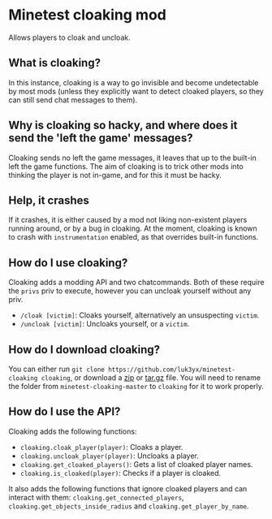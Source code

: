 # Minetest cloaking mod

Allows players to cloak and uncloak.

## What is cloaking?

In this instance, cloaking is a way to go invisible and become undetectable by
most mods (unless they explicitly want to detect cloaked players, so they can
still send chat messages to them).

## Why is cloaking so hacky, and where does it send the 'left the game' messages?

Cloaking sends no left the game messages, it leaves that up to the built-in left
the game functions. The aim of cloaking is to trick other mods into thinking the
player is not in-game, and for this it must be hacky.

## Help, it crashes

If it crashes, it is either caused by a mod not liking non-existent players
running around, or by a bug in cloaking. At the moment, cloaking is known to
crash with `instrumentation` enabled, as that overrides built-in functions.

## How do I use cloaking?

Cloaking adds a modding API and two chatcommands. Both of these require the
`privs` priv to execute, however you can uncloak yourself without any priv.

- `/cloak [victim]`: Cloaks yourself, alternatively an unsuspecting `victim`.
- `/uncloak [victim]`: Uncloaks yourself, or a `victim`.

## How do I download cloaking?

You can either run
`git clone https://github.com/luk3yx/minetest-cloaking cloaking`, or download
a  [zip](https://github.com/luk3yx/minetest-cloaking/archive/master.zip) or
[tar.gz](https://github.com/luk3yx/minetest-cloaking/archive/master.tar.gz)
file. You will need to rename the folder from `minetest-cloaking-master` to
`cloaking` for it to work properly.

## How do I use the API?

Cloaking adds the following functions:

- `cloaking.cloak_player(player)`: Cloaks a player.
- `cloaking.uncloak_player(player)`: Uncloaks a player.
- `cloaking.get_cloaked_players()`: Gets a list of cloaked player names.
- `cloaking.is_cloaked(player)`: Checks if a player is cloaked.

It also adds the following functions that ignore cloaked players and can
interact with them:
`cloaking.get_connected_players`, `cloaking.get_objects_inside_radius` and
`cloaking.get_player_by_name`.
